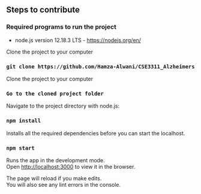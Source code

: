 ## Steps to contribute

### Required programs to run the project

- node.js version 12.18.3 LTS - https://nodejs.org/en/

Clone the project to your computer

### `git clone https://github.com/Hamza-Alwani/CSE3311_Alzheimers`

Clone the project to your computer

### `Go to the cloned project folder` 

Navigate to the project directory with node.js:

### `npm install`

Installs all the required dependencies before you can start the localhost.

### `npm start`

Runs the app in the development mode.<br />
Open [http://localhost:3000](http://localhost:3000) to view it in the browser.

The page will reload if you make edits.<br />
You will also see any lint errors in the console.

